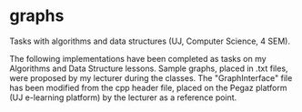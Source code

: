 # graphs
Tasks with algorithms and data structures (UJ, Computer Science, 4 SEM).

The following implementations have been completed as tasks on my Algorithms and Data Structure lessons.
Sample graphs, placed in .txt files, were proposed by my lecturer during the classes.
The "GraphInterface" file has been modified from the cpp header file, placed on the Pegaz platform (UJ e-learning platform) by the lecturer as a reference point.
